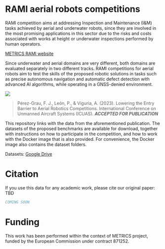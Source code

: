 # RAMI aerial robots competitions

RAMI competition aims at addressing Inspection and Maintenance (I&M) tasks achieved by aerial and underwater robots, since they are involved in the most promising applications in this sector due to the risks and costs associated with works at height or underwater inspections performed by human operators.

[METRICS RAMI website](https://metricsproject.eu/inspection-maintenance/rami-campaigns/)

Since underwater and aerial domains are very different, both domains are evaluated separately in two different tracks. RAMI competitions for aerial robots aim to test the skills of the proposed robotic solutions in tasks such as precise autonomous navigation and automatic defect detection with advanced AI algorithms, while operating in a GNSS-denied environment.

[![](http://img.youtube.com/vi/PQ0AdWVHX-k/0.jpg)](http://www.youtube.com/watch?v=PQ0AdWVHX-k)

> Pérez-Grau, F. J., León, P., & Viguria, A. (2023). Lowering the Entry Barrier to Aerial Robotics Competitions. International Conference on Unmanned Aircraft Systems (ICUAS). **_ACCEPTED FOR PUBLICATION_**

This repository links with the data from the aforementioned publication. The datasets of the proposed benchmarks are available for download, together with instructions on how to participate in the competition, and how to work with the Docker image that is also provided. For convenience, the Docker image also contains the dataset folders.

Datasets: [Google Drive](https://drive.google.com/drive/folders/1lcAlYWKLV-MxCG6dc4aiu5TeFEBVz0as?usp=sharing)

# Citation

If you use this data for any academic work, please cite our original paper: TBD

```bibtex
COMING SOON
```

# Funding

This work has been performed within the context of METRICS project, funded by the European Commission under contract 871252.
